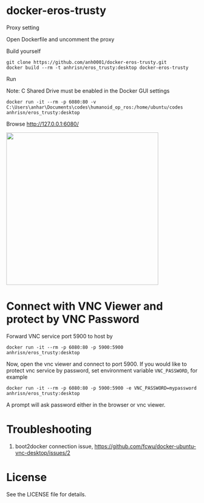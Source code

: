 docker-eros-trusty
=========================
Proxy setting

Open Dockerfile and uncomment the proxy

Build yourself
```
git clone https://github.com/anh0001/docker-eros-trusty.git
docker build --rm -t anhrisn/eros_trusty:desktop docker-eros-trusty
```

Run

Note: C Shared Drive must be enabled in the Docker GUI settings
```
docker run -it --rm -p 6080:80 -v C:\Users\anhar\Documents\codes\humanoid_op_ros:/home/ubuntu/codes anhrisn/eros_trusty:desktop
```

Browse http://127.0.0.1:6080/

<img src="https://raw.github.com/fcwu/docker-ubuntu-vnc-desktop/master/screenshots/lxde.png" width=400/>


Connect with VNC Viewer and protect by VNC Password
==================

Forward VNC service port 5900 to host by

```
docker run -it --rm -p 6080:80 -p 5900:5900 anhrisn/eros_trusty:desktop
```

Now, open the vnc viewer and connect to port 5900. If you would like to protect vnc service by password, set environment variable `VNC_PASSWORD`, for example

```
docker run -it --rm -p 6080:80 -p 5900:5900 -e VNC_PASSWORD=mypassword anhrisn/eros_trusty:desktop
```

A prompt will ask password either in the browser or vnc viewer.


Troubleshooting
==================

1. boot2docker connection issue, https://github.com/fcwu/docker-ubuntu-vnc-desktop/issues/2


License
==================

See the LICENSE file for details.

